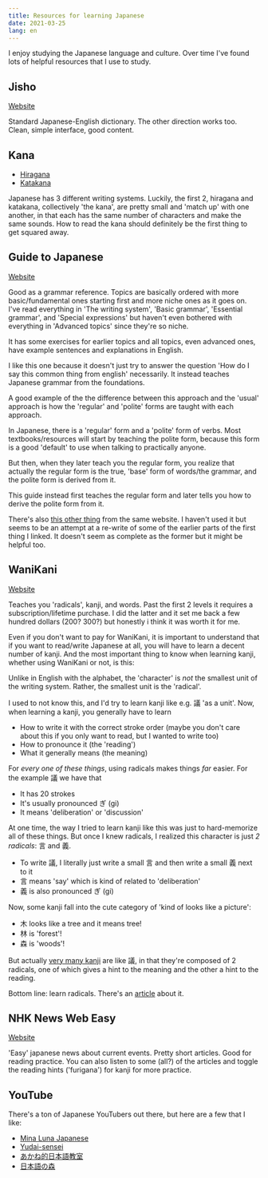 ```yaml
---
title: Resources for learning Japanese
date: 2021-03-25
lang: en
---
```


I enjoy studying the Japanese language and culture. Over time I've found lots of
helpful resources that I use to study.

## Jisho

[Website][jisho]

Standard Japanese-English dictionary. The other direction works too. Clean,
simple interface, good content.

## Kana

- [Hiragana][]
- [Katakana][]

Japanese has 3 different writing systems. Luckily, the first 2, hiragana and
katakana, collectively 'the kana', are pretty small and 'match up' with one
another, in that each has the same number of characters and make the same
sounds. How to read the kana should definitely be the first thing to get squared
away.

## Guide to Japanese

[Website][guide]

Good as a grammar reference. Topics are basically ordered with more
basic/fundamental ones starting first and more niche ones as it goes on. I've
read everything in 'The writing system', 'Basic grammar', 'Essential grammar',
and 'Special expressions' but haven't even bothered with everything in 'Advanced
topics' since they're so niche.

It has some exercises for earlier topics and all topics, even advanced ones,
have example sentences and explanations in English.

I like this one because it doesn't just try to answer the question 'How do I say
this common thing from english' necessarily. It instead teaches Japanese grammar
from the foundations.

A good example of the the difference between this approach and the 'usual'
approach is how the 'regular' and 'polite' forms are taught with each approach.

In Japanese, there is a 'regular' form and a 'polite' form of verbs. Most
textbooks/resources will start by teaching the polite form, because this form is
a good 'default' to use when talking to practically anyone.

But then, when they later teach you the regular form, you realize that actually
the regular form is the true, 'base' form of words/the grammar, and the polite
form is derived from it.

This guide instead first teaches the regular form and later tells you how to
derive the polite form from it.

There's also [this other thing][other guide] from the same website. I haven't
used it but seems to be an attempt at a re-write of some of the earlier parts of
the first thing I linked. It doesn't seem as complete as the former but it might
be helpful too.

## WaniKani

[Website][wanikani]

Teaches you 'radicals', kanji, and words. Past the first 2 levels it requires a
subscription/lifetime purchase. I did the latter and it set me back a few
hundred dollars (200? 300?) but honestly i think it was worth it for me.

Even if you don't want to pay for WaniKani, it is important to understand that
if you want to read/write Japanese at all, you will have to learn a decent
number of kanji. And the most important thing to know when learning kanji,
whether using WaniKani or not, is this:

Unlike in English with the alphabet, the 'character' is _not_ the smallest unit
of the writing system. Rather, the smallest unit is the 'radical'.

I used to not know this, and I'd try to learn kanji like e.g. 議 'as a unit'.
Now, when learning a kanji, you generally have to learn

- How to write it with the correct stroke order (maybe you don't care about this
  if you only want to read, but I wanted to write too)
- How to pronounce it (the 'reading')
- What it generally means (the meaning)

For _every one of these things_, using radicals makes things _far_ easier. For
the example 議 we have that

- It has 20 strokes
- It's usually pronounced ぎ (gi)
- It means 'deliberation' or 'discussion'

At one time, the way I tried to learn kanji like this was just to hard-memorize
all of these things. But once I knew radicals, I realized this character is just
_2 radicals_: 言 and 義.

- To write 議, I literally just write a small 言 and then write a small 義 next
  to it
- 言 means 'say' which is kind of related to 'deliberation'
- 義 is also pronounced ぎ (gi)

Now, some kanji fall into the cute category of 'kind of looks like a picture':

- 木 looks like a tree and it means tree!
- 林 is 'forest'!
- 森 is 'woods'!

But actually [very many kanji][phono-semantic] are like 議, in that they're
composed of 2 radicals, one of which gives a hint to the meaning and the other a
hint to the reading.

Bottom line: learn radicals. There's an [article][kanji-mistakes] about it.

## NHK News Web Easy

[Website][nhk]

'Easy' japanese news about current events. Pretty short articles. Good for
reading practice. You can also listen to some (all?) of the articles and toggle
the reading hints ('furigana') for kanji for more practice.

[jisho]: https://jisho.org/
[hiragana]: https://www.tofugu.com/japanese/learn-hiragana/
[katakana]: https://www.tofugu.com/japanese/learn-katakana/
[guide]: http://www.guidetojapanese.org/learn/grammar/
[wanikani]: https://www.wanikani.com/
[other guide]: http://www.guidetojapanese.org/learn/complete/
[nhk]: https://www3.nhk.or.jp/news/easy/
[kanji-mistakes]: https://www.tofugu.com/japanese/kanji-learning-mistakes/
[phono-semantic]: https://en.wikipedia.org/wiki/Chinese_character_classification#Phono-semantic_compound_characters

## YouTube

There's a ton of Japanese YouTubers out there, but here are a few that I like:

- [Mina Luna Japanese][mina-luna]
- [Yudai-sensei][yudai]
- [あかね的日本語教室][akane]
- [日本語の森][mori]

[akane]: https://www.youtube.com/channel/UCh-GhnQ7qDQmS6Bz3pGc1Mw
[mina-luna]: https://www.youtube.com/channel/UC_v5Jim-sJaHzlINEZrxuEg
[mori]: https://www.youtube.com/user/freejapaneselessons3
[yudai]: https://www.youtube.com/user/zuoyexiongda
